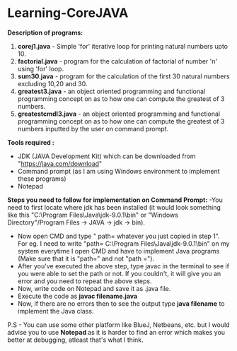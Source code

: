 # Learning-CoreJAVA
<b>Description of programs:</b>

1) <b>corej1.java</b> - Simple 'for' iterative loop for printing natural numbers upto 10.
2) <b>factorial.java</b> - program for the calculation of factorial of number 'n' using 'for' loop.
3) <b>sum30.java</b> - program for the calculation of the first 30 natural numbers excluding 10,20 and 30.
4) <b>greatest3.java</b> - an object oriented programming and functional programming concept on as to how one can compute the greatest of 3 numbers. 
5) <b>greatestcmdl3.java</b> - an object oriented programming and functional programming concept on as to how one can compute the greatest of 3 numbers inputted by the user on command prompt. 

<b>Tools required :</b> 
- JDK (JAVA Development Kit) which can be downloaded from "https://java.com/download"
- Command prompt (as I am using Windows environment to implement these programs)
- Notepad

<b>Steps you need to follow for implementation on Command Prompt:</b>
-You need to first locate where jdk has been installed (it would look something like this "C:\Program Files\Java\jdk-9.0.1\bin" or  "Windows Directory"/Program Files -> JAVA -> jdk -> bin).
- Now open CMD and type " path= whatever you just copied in step 1". For eg. I need to write "path= C:\Program Files\Java\jdk-9.0.1\bin" on my system everytime I open CMD and have to implement Java programs (Make sure that it is "path=" and not "path =").
- After you've executed the above step, type javac in the terminal to see if you were able to set the path or not. If you couldn't, it will give you an error and you need to repeat the above steps.
- Now, write code on Notepad and save it as .java file.
- Execute the code as <b>javac filename.java</b>
- Now, if there are no errors then to see the output type <b>java filename</b> to implement the Java class.

P.S - You can use some other platform like BlueJ, Netbeans, etc. but I would advise you to use <b>Notepad </b> as it is harder to find an error which makes you better at debugging, atleast that's what I think.


